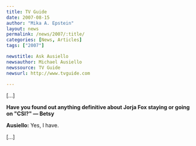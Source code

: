 ```yaml
---
title: TV Guide 
date: 2007-08-15
author: "Mika A. Epstein"
layout: news
permalink: /news/2007/:title/
categories: [News, Articles]
tags: ["2007"]

newstitle: Ask Ausiello
newsauthor: Michael Ausiello
newssource: TV Guide 
newsurl: http://www.tvguide.com

---
```


[...]

**Have you found out anything definitive about Jorja Fox staying or going on "CSI?" &#8212; Betsy**

**Ausiello:** Yes, I have.

[...]